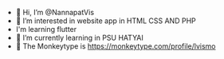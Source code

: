 - 👋 Hi, I’m @NannapatVis
- 👀 I’m interested in website app in HTML CSS AND PHP
- I'm learning flutter
- 🌱 I’m currently learning in PSU HATYAI
- 🙉 The Monkeytype is https://monkeytype.com/profile/lvismo 

<!---
NannapatVis/NannapatVis is a ✨ special ✨ repository because its `README.md` (this file) appears on your GitHub profile.
You can click the Preview link to take a look at your changes.
--->
